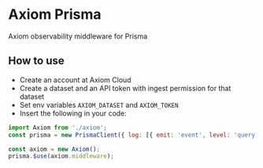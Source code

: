 # Axiom Prisma

Axiom observability middleware for Prisma

## How to use

* Create an account at Axiom Cloud
* Create a dataset and an API token with ingest permission for that dataset
* Set env variables `AXIOM_DATASET` and `AXIOM_TOKEN`
* Insert the following in your code:
```js
import Axiom from './axiom';
const prisma = new PrismaClient({ log: [{ emit: 'event', level: 'query', }] });

const axiom = new Axiom();
prisma.$use(axiom.middleware);
```